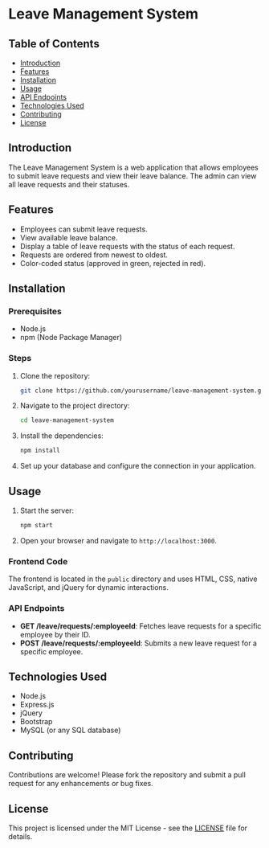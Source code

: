 # Leave Management System

## Table of Contents
- [Introduction](#introduction)
- [Features](#features)
- [Installation](#installation)
- [Usage](#usage)
- [API Endpoints](#api-endpoints)
- [Technologies Used](#technologies-used)
- [Contributing](#contributing)
- [License](#license)

## Introduction
The Leave Management System is a web application that allows employees to submit leave requests and view their leave balance. The admin can view all leave requests and their statuses.

## Features
- Employees can submit leave requests.
- View available leave balance.
- Display a table of leave requests with the status of each request.
- Requests are ordered from newest to oldest.
- Color-coded status (approved in green, rejected in red).

## Installation

### Prerequisites
- Node.js
- npm (Node Package Manager)

### Steps
1. Clone the repository:
    ```sh
    git clone https://github.com/yourusername/leave-management-system.git
    ```
2. Navigate to the project directory:
    ```sh
    cd leave-management-system
    ```
3. Install the dependencies:
    ```sh
    npm install
    ```
4. Set up your database and configure the connection in your application.

## Usage
1. Start the server:
    ```sh
    npm start
    ```
2. Open your browser and navigate to `http://localhost:3000`.

### Frontend Code
The frontend is located in the `public` directory and uses HTML, CSS, native JavaScript, and jQuery for dynamic interactions.

### API Endpoints
- **GET /leave/requests/:employeeId**: Fetches leave requests for a specific employee by their ID.
- **POST /leave/requests/:employeeId**: Submits a new leave request for a specific employee.

## Technologies Used
- Node.js
- Express.js
- jQuery
- Bootstrap
- MySQL (or any SQL database)

## Contributing
Contributions are welcome! Please fork the repository and submit a pull request for any enhancements or bug fixes.

## License
This project is licensed under the MIT License - see the [LICENSE](LICENSE) file for details.

